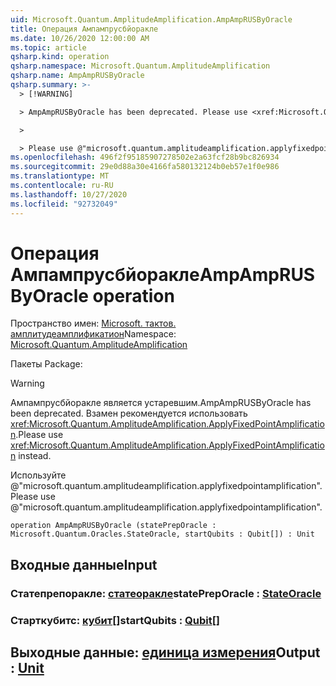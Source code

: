 ```yaml
---
uid: Microsoft.Quantum.AmplitudeAmplification.AmpAmpRUSByOracle
title: Операция Ампампрусбйоракле
ms.date: 10/26/2020 12:00:00 AM
ms.topic: article
qsharp.kind: operation
qsharp.namespace: Microsoft.Quantum.AmplitudeAmplification
qsharp.name: AmpAmpRUSByOracle
qsharp.summary: >-
  > [!WARNING]

  > AmpAmpRUSByOracle has been deprecated. Please use <xref:Microsoft.Quantum.AmplitudeAmplification.ApplyFixedPointAmplification> instead.

  >

  > Please use @"microsoft.quantum.amplitudeamplification.applyfixedpointamplification".
ms.openlocfilehash: 496f2f95185907278502e2a63fcf28b9bc826934
ms.sourcegitcommit: 29e0d88a30e4166fa580132124b0eb57e1f0e986
ms.translationtype: MT
ms.contentlocale: ru-RU
ms.lasthandoff: 10/27/2020
ms.locfileid: "92732049"
---
```

# <a name="ampamprusbyoracle-operation"></a><span data-ttu-id="47c56-102">Операция Ампампрусбйоракле</span><span class="sxs-lookup"><span data-stu-id="47c56-102">AmpAmpRUSByOracle operation</span></span>

<span data-ttu-id="47c56-103">Пространство имен: [Microsoft. тактов. амплитудеамплификатион](xref:Microsoft.Quantum.AmplitudeAmplification)</span><span class="sxs-lookup"><span data-stu-id="47c56-103">Namespace: [Microsoft.Quantum.AmplitudeAmplification](xref:Microsoft.Quantum.AmplitudeAmplification)</span></span>

<span data-ttu-id="47c56-104">Пакеты [](https://nuget.org/packages/)</span><span class="sxs-lookup"><span data-stu-id="47c56-104">Package: [](https://nuget.org/packages/)</span></span>


> [!WARNING]
> <span data-ttu-id="47c56-105">Ампампрусбйоракле является устаревшим.</span><span class="sxs-lookup"><span data-stu-id="47c56-105">AmpAmpRUSByOracle has been deprecated.</span></span> <span data-ttu-id="47c56-106">Взамен рекомендуется использовать <xref:Microsoft.Quantum.AmplitudeAmplification.ApplyFixedPointAmplification>.</span><span class="sxs-lookup"><span data-stu-id="47c56-106">Please use <xref:Microsoft.Quantum.AmplitudeAmplification.ApplyFixedPointAmplification> instead.</span></span>
>
> <span data-ttu-id="47c56-107">Используйте @"microsoft.quantum.amplitudeamplification.applyfixedpointamplification".</span><span class="sxs-lookup"><span data-stu-id="47c56-107">Please use @"microsoft.quantum.amplitudeamplification.applyfixedpointamplification".</span></span>



```qsharp
operation AmpAmpRUSByOracle (statePrepOracle : Microsoft.Quantum.Oracles.StateOracle, startQubits : Qubit[]) : Unit
```


## <a name="input"></a><span data-ttu-id="47c56-108">Входные данные</span><span class="sxs-lookup"><span data-stu-id="47c56-108">Input</span></span>

### <a name="statepreporacle--stateoracle"></a><span data-ttu-id="47c56-109">Статепрепоракле: [статеоракле](xref:Microsoft.Quantum.Oracles.StateOracle)</span><span class="sxs-lookup"><span data-stu-id="47c56-109">statePrepOracle : [StateOracle](xref:Microsoft.Quantum.Oracles.StateOracle)</span></span>




### <a name="startqubits--qubit"></a><span data-ttu-id="47c56-110">Старткубитс: [кубит](xref:microsoft.quantum.lang-ref.qubit)[]</span><span class="sxs-lookup"><span data-stu-id="47c56-110">startQubits : [Qubit](xref:microsoft.quantum.lang-ref.qubit)[]</span></span>





## <a name="output--unit"></a><span data-ttu-id="47c56-111">Выходные данные: [единица измерения](xref:microsoft.quantum.lang-ref.unit)</span><span class="sxs-lookup"><span data-stu-id="47c56-111">Output : [Unit](xref:microsoft.quantum.lang-ref.unit)</span></span>

